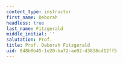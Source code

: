```yaml
---
content_type: instructor
first_name: Deborah
headless: true
last_name: Fitzgerald
middle_initial: ''
salutation: Prof.
title: Prof. Deborah Fitzgerald
uid: 848b0b45-1e20-ba72-ae02-d3838cd12ff5
---
```


